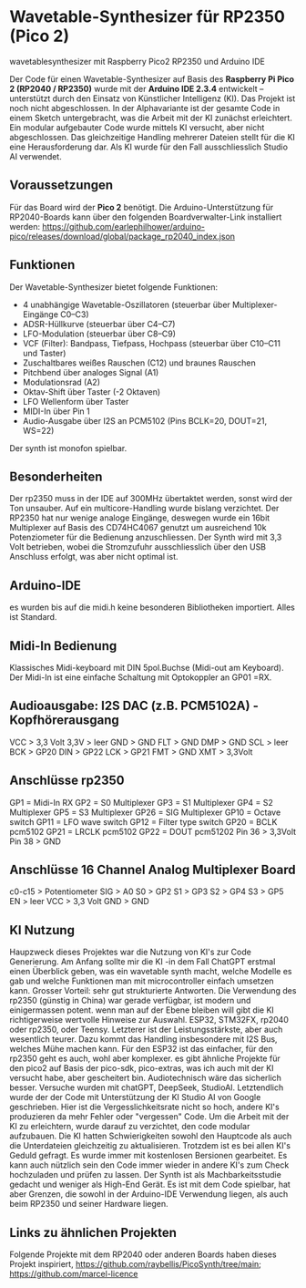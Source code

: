 # Wavetable-Synthesizer für RP2350 (Pico 2)
wavetablesynthesizer mit Raspberry Pico2 RP2350 und Arduino IDE

Der Code für einen Wavetable-Synthesizer auf Basis des **Raspberry Pi Pico 2 (RP2040 / RP2350)** wurde mit der **Arduino IDE 2.3.4** entwickelt – unterstützt durch den Einsatz von Künstlicher Intelligenz (KI). Das Projekt ist noch nicht abgeschlossen. In der Alphavariante ist der gesamte Code in einem Sketch untergebracht, was die Arbeit mit der KI zunächst erleichtert. Ein modular aufgebauter Code wurde mittels KI versucht, aber nicht abgeschlossen. Das gleichzeitige Handling mehrerer Dateien stellt für die KI eine Herausforderung dar. Als KI wurde für den Fall ausschliesslich Studio AI verwendet.

## Voraussetzungen

Für das Board wird der **Pico 2** benötigt. Die Arduino-Unterstützung für RP2040-Boards kann über den folgenden Boardverwalter-Link installiert werden:
https://github.com/earlephilhower/arduino-pico/releases/download/global/package_rp2040_index.json

## Funktionen

Der Wavetable-Synthesizer bietet folgende Funktionen:

- 4 unabhängige Wavetable-Oszillatoren (steuerbar über Multiplexer-Eingänge C0–C3)
- ADSR-Hüllkurve (steuerbar über C4–C7)
- LFO-Modulation (steuerbar über C8–C9)
- VCF (Filter): Bandpass, Tiefpass, Hochpass (steuerbar über C10–C11 und Taster)
- Zuschaltbares weißes Rauschen (C12) und braunes Rauschen
- Pitchbend über analoges Signal (A1)
- Modulationsrad (A2)
- Oktav-Shift über Taster (-2 Oktaven)
- LFO Wellenform über Taster
- MIDI-In über Pin 1
- Audio-Ausgabe über I2S an PCM5102 (Pins BCLK=20, DOUT=21, WS=22)

Der synth ist monofon spielbar.

## Besonderheiten
Der rp2350 muss in der IDE auf 300MHz übertaktet werden, sonst wird der Ton unsauber. Auf ein multicore-Handling wurde bislang verzichtet. Der RP2350 hat nur wenige analoge Eingänge, deswegen wurde ein 16bit Multiplexer auf Basis des CD74HC4067 genutzt um ausreichend 10k Potenziometer für die Bedienung anzuschliessen. Der Synth wird mit 3,3 Volt betrieben, wobei die Stromzufuhr ausschliesslich über den USB Anschluss erfolgt, was aber nicht optimal ist.

## Arduino-IDE
es wurden bis auf die midi.h keine besonderen Bibliotheken importiert. Alles ist Standard.

## Midi-In Bedienung
Klassisches Midi-keyboard mit DIN 5pol.Buchse (Midi-out am Keyboard). Der Midi-In ist eine einfache Schaltung mit Optokoppler an GP01 =RX.

## Audioausgabe: I2S DAC (z.B. PCM5102A) - Kopfhörerausgang 
VCC > 3,3 Volt
3,3V > leer
GND > GND
FLT > GND
DMP > GND
SCL > leer
BCK > GP20
DIN > GP22
LCK > GP21
FMT > GND
XMT > 3,3Volt

## Anschlüsse rp2350
GP1 = Midi-In RX
GP2 = S0 Multiplexer
GP3 = S1 Multiplexer
GP4 = S2 Multiplexer
GP5 = S3 Multiplexer
GP26 = SIG Multiplexer
GP10 = Octave switch 
GP11 = LFO wave switch 
GP12 = Filter type switch
GP20 = BCLK pcm5102
GP21 = LRCLK pcm5102
GP22 = DOUT pcm51202
Pin 36 > 3,3Volt
Pin 38 > GND

## Anschlüsse 16 Channel Analog Multiplexer Board
c0-c15 > Potentiometer
SIG > A0
S0 > GP2
S1 > GP3
S2 > GP4
S3 > GP5
EN > leer
VCC > 3,3 Volt
GND > GND


## KI Nutzung
Haupzweck dieses Projektes war die Nutzung von KI's zur Code Generierung. Am Anfang sollte mir die KI -in dem Fall ChatGPT erstmal einen Überblick geben, was ein wavetable synth macht, welche Modelle es gab und welche Funktionen man mit microcontroller einfach umsetzen kann. Grosser Vorteil: sehr gut strukturierte Antworten. Die Verwendung des rp2350 (günstig in China) war gerade verfügbar, ist modern und einigermassen potent. wenn man auf der Ebene bleiben will gibt die KI richtigerweise wertvolle Hinweise zur Auswahl. ESP32, STM32FX, rp2040 oder rp2350, oder Teensy. Letzterer ist der Leistungsstärkste, aber auch wesentlich teurer. Dazu kommt das Handling insbesondere mit I2S Bus, welches Mühe machen kann. Für den ESP32 ist das einfacher, für den rp2350 geht es auch, wohl aber komplexer. es gibt ähnliche Projekte für den pico2 auf Basis der pico-sdk, pico-extras, was ich auch mit der KI versucht habe, aber gescheitert bin. Audiotechnisch wäre das sicherlich besser. Versuche wurden mit chatGPT, DeepSeek, StudioAI. Letztendlich wurde der der Code mit Unterstützung der KI Studio AI von Google geschrieben. Hier ist die Vergesslichkeitsrate nicht so hoch, andere KI's produzieren da mehr Fehler oder "vergessen" Code. Um die Arbeit mit der KI zu erleichtern, wurde darauf zu verzichtet, den code modular aufzubauen. Die KI hatten Schwierigkeiten sowohl den Hauptcode als auch die Unterdateien gleichzeitig zu aktualisieren. Trotzdem ist es bei allen KI's Geduld gefragt. Es wurde immer mit kostenlosen Bersionen gearbeitet. Es kann auch nützlich sein den Code immer wieder in andere KI's zum Check hochzuladen und prüfen zu lassen. Der Synth ist als Machbarkeitsstudie gedacht und weniger als High-End Gerät. Es ist mit dem Code spielbar, hat aber Grenzen, die sowohl in der Arduino-IDE Verwendung liegen, als auch beim RP2350 und seiner Hardware liegen.

## Links zu ähnlichen Projekten
Folgende Projekte mit dem RP2040 oder anderen Boards haben dieses Projekt inspiriert, https://github.com/raybellis/PicoSynth/tree/main; 
https://github.com/marcel-licence

